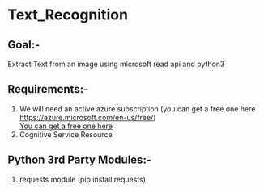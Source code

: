 # Text_Recognition
## Goal:-<br>
Extract Text from an image using microsoft read api and python3<br>
## Requirements:-<br>
1. We will need an active azure subscription (you can get a free one here https://azure.microsoft.com/en-us/free/)<br>
<a href="https://azure.microsoft.com/en-us/free/"><span>You can get a free one here</span></a><br>
2. Cognitive Service Resource<br>
## Python 3rd Party Modules:-<br>
1. requests module (pip install requests)
